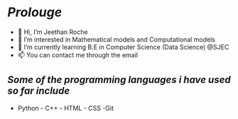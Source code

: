 # *Prolouge*
- 👋 Hi, I’m Jeethan Roche
- 👀 I’m interested in Mathematical models and Computational models
- 🌱 I’m currently learning B.E in Computer Science (Data Science) @SJEC
- 📫 You can contact me through the email
## *Some of the programming languages i have used so far include*
- Python - C++ - HTML - CSS -Git
<!---
roche-jeethan/roche-jeethan is a ✨ special ✨ repository because its `README.md` (this file) appears on your GitHub profile.
You can click the Preview link to take a look at your changes.
--->
